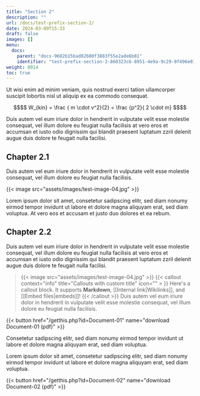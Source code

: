 ```yaml
---
title: "Section 2"
description: ""
url: /docs/test-prefix-section-2/
date: 2024-03-09T15:33
draft: false
images: []
menu:
  docs:
    parent: "docs-9602b15bad02600f3883f55e2ade6b81"
    identifier: "test-prefix-section-2-860323c6-8951-4e9a-9c29-9f496e01d8cb"
weight: 8014
toc: true
---
```



Ut wisi enim ad minim veniam, quis nostrud exerci tation ullamcorper suscipit lobortis nisl ut aliquip ex ea commodo consequat. 
```math {.text-center}
$$
 W_{kin} = \frac { m \cdot v^2}{2} = \frac {p^2}{ 2 \cdot m} 
$$
```

Duis autem vel eum iriure dolor in hendrerit in vulputate velit esse molestie consequat, vel illum dolore eu feugiat nulla facilisis at vero eros et accumsan et iusto odio dignissim qui blandit praesent luptatum zzril delenit augue duis dolore te feugait nulla facilisi.   

## Chapter 2.1

Duis autem vel eum iriure dolor in hendrerit in vulputate velit esse molestie consequat, vel illum dolore eu feugiat nulla facilisis.   

{{< image src="assets/images/test-image-04.jpg" >}}

Lorem ipsum dolor sit amet, consetetur sadipscing elitr, sed diam nonumy eirmod tempor invidunt ut labore et dolore magna aliquyam erat, sed diam voluptua. At vero eos et accusam et justo duo dolores et ea rebum. 

## Chapter 2.2

Duis autem vel eum iriure dolor in hendrerit in vulputate velit esse molestie consequat, vel illum dolore eu feugiat nulla facilisis at vero eros et accumsan et iusto odio dignissim qui blandit praesent luptatum zzril delenit augue duis dolore te feugait nulla facilisi. 

> {{< image src="assets/images/test-image-04.jpg" >}}
{{< callout context="info" title="Callouts with custom title" icon="" > }} Here's a callout block.
It supports **Markdown**, [[Internal link|Wikilinks]], and [[Embed files|embeds]]! {{< /callout >}}
Duis autem vel eum iriure dolor in hendrerit in vulputate velit esse molestie consequat, vel illum dolore eu feugiat nulla facilisis.   

{{< button href="/getthis.php?id=Document-01" name="download Document-01 (pdf)" >}}

Consetetur sadipscing elitr, sed diam nonumy eirmod tempor invidunt ut labore et dolore magna aliquyam erat, sed diam voluptua.

Lorem ipsum dolor sit amet, consetetur sadipscing elitr, sed diam nonumy eirmod tempor invidunt ut labore et dolore magna aliquyam erat, sed diam voluptua.

{{< button href="/getthis.php?id=Document-02" name="download Document-02 (pdf)" >}}